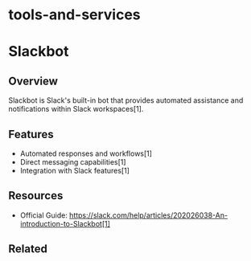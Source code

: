 # tools-and-services

# Slackbot

## Overview
Slackbot is Slack's built-in bot that provides automated assistance and notifications within Slack workspaces[1].

## Features
- Automated responses and workflows[1]
- Direct messaging capabilities[1]
- Integration with Slack features[1]

## Resources
- Official Guide: https://slack.com/help/articles/202026038-An-introduction-to-Slackbot[1]

## Related

